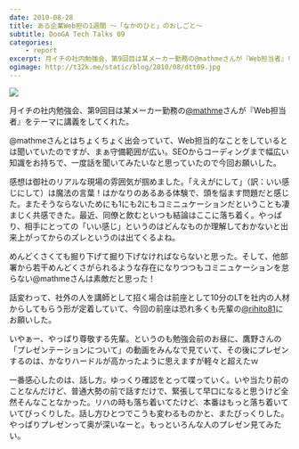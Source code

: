 ```yaml
---
date: 2010-08-28
title: ある企業Web担の1週間 〜「なかのひと」のおしごと〜
subtitle: DooGA Tech Talks 09
categories: 
    - report
excerpt: 月イチの社内勉強会、第9回目は某メーカー勤務の@mathmeさんが『Web担当者』をテーマに講義をしてくれた。
ogimage: http://t32k.me/static/blog/2010/08/dtt09.jpg
---
```


![](http://t32k.me/static/blog/2010/08/dtt09.jpg)

月イチの社内勉強会、第9回目は某メーカー勤務の[@mathme](https://twitter.com/mathme)さんが『Web担当者』をテーマに講義をしてくれた。

@mathmeさんとはちょくちょく出会っていて、Web担当的なことをしているとは聞いていたのですが、まぁ守備範囲が広い。SEOからコーディングまで幅広い知識をお持ちで、一度話を聞いてみたいなと思っていたので今回お願いした。

感想は御社のリアルな現場の雰囲気が掴めました。「ええがにして」（訳：いい感じにして）は魔法の言葉！はかなりのあるある体験で、頭を悩ます問題だと感じた。またそうならないためにも1にも2にもコミニュケーションだということも凄まじく共感できた。最近、同僚と飲むといつも結論はここに落ち着く。やっぱり、相手にとっての「いい感じ」というのはどんなものか理解しておかないと出来上がってからのズレというのは出てくるよね。

めんどくさくても掘り下げて掘り下げなければならないと思った。そして、他部署から若干めんどくさがられるような存在になりつつもコミニュケーションを怠らない@mathmeさんは素敵だと思った！

話変わって、社外の人を講師として招く場合は前座として10分のLTを社内の人材からしてもらう形が定着していて、今回の前座は恐れ多くも先輩の[@rihito81](https://twitter.com/rihito81)にお願いした。

いやぁー、やっぱり尊敬する先輩。というのも勉強会前のお昼に、鷹野さんの「プレゼンテーションについて」の動画をみんなで見ていて、その後にプレゼンするのは、かなりハードルが高かったように思えますが軽々と超えたｗ

一番感心したのは、話し方。ゆっくり確認をとって喋っていく。いや当たり前のことなんだけど、普通大勢の前で話すだけで、緊張して早口になると思うけど全然そんなことなかった。リハの時も落ち着いてたけど、本番はもっと落ち着いていてびっくりした。話し方ひとつでこうも変わるものかと、またびっくりした。やっぱりプレゼンって奥が深いなーと。もっといろんな人のプレゼン見てみたい。